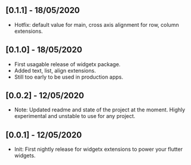 ## [0.1.1] - 18/05/2020
* Hotfix: default value for main, cross axis alignment for row, column extensions.

## [0.1.0] - 18/05/2020
* First usagable release of widgetx package.
* Added text, list, align extensions.
* Still too early to be used in production apps.

## [0.0.2] - 12/05/2020
* Note: Updated readme and state of the project at the moment. Highly experimental and unstable to use for any project.

## [0.0.1] - 12/05/2020

* Init: First nightly release for widgetx extensions to power your flutter widgets.
